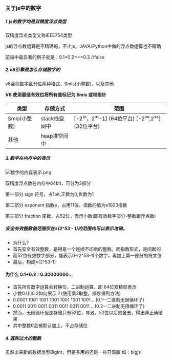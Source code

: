 ### 关于js中的数字



##### 1.js的数字均是双精度浮点类型

双精度浮点类型又称IEEE754类型

js的浮点数运算是不精确的，不止js，JAVA/Python中做的浮点数运算也不精确

前端中最显著的例子就是：0.1+0.2===0.3 //false



##### 2.v8引擎是怎么存储数字的

v8会将数字区分位两种格式，Smis(小整数)，以及其他

**V8 使用最低有效位将所有值标记为 Smis 或堆指针**

| 类型         | 存储方式      | 范围                                             |
| ------------ | ------------- | ------------------------------------------------ |
| Smis(小整数) | stack栈空间中 | [-2³¹，2³¹-1] (64位平台)   [-2³⁰,2³⁰] (32位平台) |
| 其他         | heap堆空间中  |                                                  |



##### 3.数字在内存中的表示


![数字的内存表示.png](https://p9-juejin.byteimg.com/tos-cn-i-k3u1fbpfcp/2ae05c72a24445c59ee26e3c849ac458~tplv-k3u1fbpfcp-watermark.image?)



双精度浮点数在内存中64bit，可分为3部分

第一部分 sign 符号，占1bit,正数为0,负数为1

第二部分 exponent 指数e，占用11位，指数的值为e1023指数

第三部分 fraction 尾数，占52位，表示小数(即有效数字部分-整数跟浮点数)


##### 安全有效整数值范围仅在±(2^53  - 1)的范围内可以表示准确。
- 为什么?
- 首先安全有效整数，是得是一个连续不间断的整数。而指数形式，是间断的
- 而52位有效数字部分，能表示0-(2^53-1)个数字，再加上第一部分的符文位
- 最后，构成±(2^53-1)

#### 为什么  0.1+0.2 =0.30000000...
- 首先所有数字运算会转换位，二进制运算，即 64位双精度表示
- 小数0.1和0.2如何展示？(使用乘2取整，顺序排列方法)
- 0.0001 1001 1001 1001 1001 1001 1001 ...(0.1--二进制无限循环了)
- 0.0011 0011 0011 0011 0011 0011 0011 ...(0.2--二进制无限循环了)
- 然而，无限循环但是存储只有52位，导致，52位以后的舍去，得出非正确结果
- 其中整数0会被默认加上，不占存储位


##### 4.遇到过大的整数
虽然出来新的数据类型BigInt，但是多用的还是一些开源库
如：bigjs